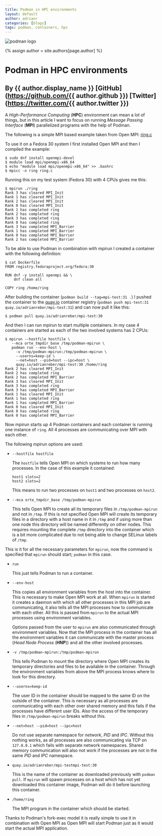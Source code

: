 ```yaml
---
title: Podman in HPC environments
layout: default
author: adrianr
categories: [blogs]
tags: podman, containers, hpc
---
```


![podman logo](https://podman.io/images/podman.svg)

{% assign author = site.authors[page.author] %}

# Podman in HPC environments
## By {{ author.display_name }} [GitHub](https://github.com/{{ author.github }}) [Twitter](https://twitter.com/{{ author.twitter }})

A *High-Performance Computing* (**HPC**) environment can mean a lot of things,
but in this article I want to focus on running *Message Passing Interface*
(**MPI**) parallelized programs with the help of Podman.

<!--readmore-->

The following is a simple MPI based example taken from Open MPI: [ring.c](https://raw.githubusercontent.com/open-mpi/ompi/master/orte/test/mpi/ring.c)

To use it on a Fedora 30 system I first installed Open MPI and then I compiled
the example:

```shell
$ sudo dnf install openmpi-devel
$ module load mpi/openmpi-x86_64
$ echo "module load mpi/openmpi-x86_64" >> .bashrc
$ mpicc -o ring ring.c
```

Running this on my test system (Fedora 30) with 4 CPUs gives me this:

```shell
$ mpirun ./ring
Rank 3 has cleared MPI_Init
Rank 1 has cleared MPI_Init
Rank 2 has cleared MPI_Init
Rank 0 has cleared MPI_Init
Rank 1 has completed ring
Rank 2 has completed ring
Rank 3 has completed ring
Rank 0 has completed ring
Rank 3 has completed MPI_Barrier
Rank 1 has completed MPI_Barrier
Rank 0 has completed MPI_Barrier
Rank 2 has completed MPI_Barrier
```

To be able to use Podman in combination with mpirun I created a container with
the following definition:

```shell
$ cat Dockerfile
FROM registry.fedoraproject.org/fedora:30

RUN dnf -y install openmpi && \
    dnf clean all

COPY ring /home/ring
```

After building the container (`podman build --tag=mpi-test:31 .`) I pushed the
container to the [quay.io](https://quay.io) container registry (`podman push
mpi-test:31 quay.io/adrianreber/mpi-test:31`) and can now pull it like this:

```shell
$ podman pull quay.io/adrianreber/mpi-test:30
```

And then I can run mpirun to start multiple containers. In my case 4 containers
are started as each of the two involved systems has 2 CPUs:

```shell
$ mpirun --hostfile hostfile \
   --mca orte_tmpdir_base /tmp/podman-mpirun \
   podman run --env-host \
     -v /tmp/podman-mpirun:/tmp/podman-mpirun \
     --userns=keep-id \
     --net=host --pid=host --ipc=host \
     quay.io/adrianreber/mpi-test:30 /home/ring
Rank 2 has cleared MPI_Init
Rank 2 has completed ring
Rank 2 has completed MPI_Barrier
Rank 3 has cleared MPI_Init
Rank 3 has completed ring
Rank 3 has completed MPI_Barrier
Rank 1 has cleared MPI_Init
Rank 1 has completed ring
Rank 1 has completed MPI_Barrier
Rank 0 has cleared MPI_Init
Rank 0 has completed ring
Rank 0 has completed MPI_Barrier
```

Now mpirun starts up 4 Podman containers and each container is running one
instance of `ring`. All 4 processes are communicating over MPI with each other.

The following mpirun options are used:

* `--hostfile hostfile`

   The `hostfile` tells Open MPI on which systems to run how many processes.
   In the case of this example it contained:  

   `host1 slots=2`  
   `host2 slots=2`

   This means to run two processes on `host1` and two processes on `host2`.

* `--mca orte_tmpdir_base /tmp/podman-mpirun`

   This tells Open MPI to create all its temporary files in `/tmp/podman-mpirun`
   and not in `/tmp`. If this is not specified Open MPI will create its temporary
   files in a directory with a host name in it in `/tmp` and if using more than one
   node this directory will be named differently on other nodes. This requires
   mounting the complete `/tmp` directory into the container which is a bit more
   complicated due to not being able to change SELinux labels of `/tmp`.

This is it for all the necessary parameters for `mpirun`, now the command is
specified that `mpirun` should start; `podman` in this case.

* `run`

   This just tells Podman to run a container.

* `--env-host`

   This copies all environment variables from the host into the container. This
   is necessary to make Open MPI work at all. When `mpirun` is started it creates a
   daemon with which all other processes in this MPI job are communicating, it
   also tells all the MPI processes how to communicate with each other. All this
   is passed from `mpirun` to the actual MPI processes using environment variables.

   Options passed from the user to `mpirun` are also communicated through
   environment variables. Now that the MPI process in the container has all the
   environment variables it can communicate with the master process (*Head Node
   Process* (**HNP**)) and all the other involved processes.

* `-v /tmp/podman-mpirun:/tmp/podman-mpirun`

   This tells Podman to mount the directory where Open MPI creates its temporary
   directories and files to be available in the container. Through the environment
   variables from above the MPI process knows where to look for this directory.

* `--userns=keep-id`

   The user ID in the container should be mapped to the same ID on the outside of
   the container. This is necessary as all processes are communicating with each
   other over shared memory and this fails if the processes have different user
   IDs. Also the access of the temporary files in `/tmp/podman-mpirun` breaks
   without this.

* `--net=host --pid=host --ipc=host`

   Do not use separate namespace for *network*, *PID* and *IPC*. Without this nothing
   works, as all processes are also communicating via TCP on `127.0.0.1` which fails
   with separate network namespaces. Shared memory communication will also not work
   if the processes are not in the same *PID* and *IPC* namespace.

* `quay.io/adrianreber/mpi-testmpi-test:30`

   This is the name of the container as downloaded previously with `podman pull`.
   If `mpirun` will spawn processes on a host which has not yet downloaded
   this container image, Podman will do it before launching this container.

* `/home/ring`

   The MPI program in the container which should be started.

Thanks to Podman's fork-exec model it is really simple to use it in combination
with Open MPI as Open MPI will start Podman just as it would start the actual
MPI application.
